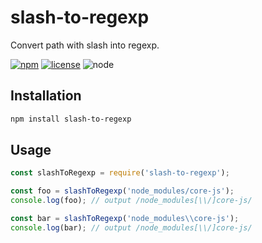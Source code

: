 # slash-to-regexp

Convert path with slash into regexp.

[npm-url]: https://www.npmjs.com/package/slash-to-regexp
[npm-badge]: https://img.shields.io/npm/v/slash-to-regexp.svg?style=flat-square&logo=npm
[github-url]: https://github.com/Airkro/regexp-toolset/tree/master/packages/slash-to-regexp
[node-badge]: https://img.shields.io/node/v/slash-to-regexp.svg?style=flat-square&colorB=green&logo=node.js
[license-badge]: https://img.shields.io/npm/l/slash-to-regexp.svg?style=flat-square&colorB=blue&logo=github

[![npm][npm-badge]][npm-url]
[![license][license-badge]][github-url]
![node][node-badge]

## Installation

```bash
npm install slash-to-regexp
```

## Usage

```js
const slashToRegexp = require('slash-to-regexp');

const foo = slashToRegexp('node_modules/core-js');
console.log(foo); // output /node_modules[\\/]core-js/

const bar = slashToRegexp('node_modules\\core-js');
console.log(bar); // output /node_modules[\\/]core-js/
```
